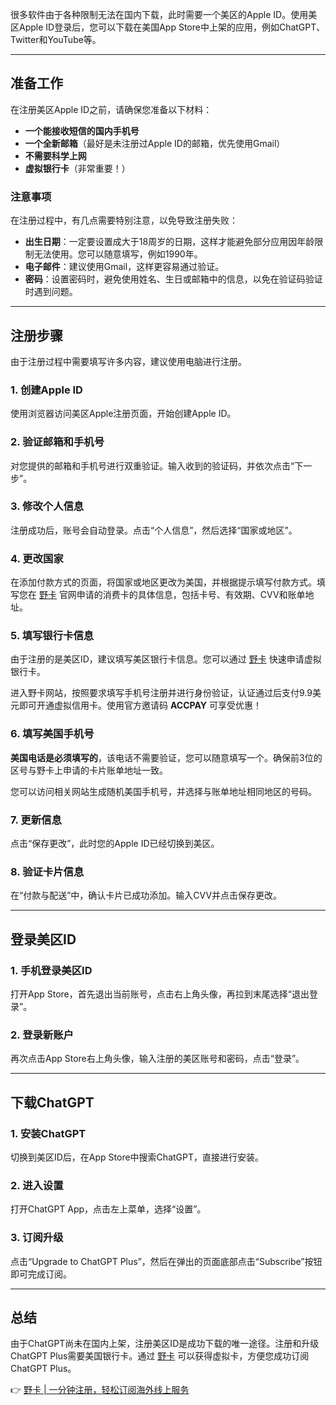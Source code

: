 很多软件由于各种限制无法在国内下载，此时需要一个美区的Apple ID。使用美区Apple ID登录后，您可以下载在美国App Store中上架的应用，例如ChatGPT、Twitter和YouTube等。

---

## 准备工作

在注册美区Apple ID之前，请确保您准备以下材料：

- **一个能接收短信的国内手机号**
- **一个全新邮箱**（最好是未注册过Apple ID的邮箱，优先使用Gmail）
- **不需要科学上网**
- **虚拟银行卡**（非常重要！）

### 注意事项

在注册过程中，有几点需要特别注意，以免导致注册失败：

- **出生日期**：一定要设置成大于18周岁的日期，这样才能避免部分应用因年龄限制无法使用。您可以随意填写，例如1990年。
- **电子邮件**：建议使用Gmail，这样更容易通过验证。
- **密码**：设置密码时，避免使用姓名、生日或邮箱中的信息，以免在验证码验证时遇到问题。

---

## 注册步骤

由于注册过程中需要填写许多内容，建议使用电脑进行注册。

### 1. 创建Apple ID

使用浏览器访问美区Apple注册页面，开始创建Apple ID。

### 2. 验证邮箱和手机号

对您提供的邮箱和手机号进行双重验证。输入收到的验证码，并依次点击“下一步”。

### 3. 修改个人信息

注册成功后，账号会自动登录。点击“个人信息”，然后选择“国家或地区”。

### 4. 更改国家

在添加付款方式的页面，将国家或地区更改为美国，并根据提示填写付款方式。填写您在 [野卡](https://bit.ly/bewildcard) 官网申请的消费卡的具体信息，包括卡号、有效期、CVV和账单地址。

### 5. 填写银行卡信息

由于注册的是美区ID，建议填写美区银行卡信息。您可以通过 [野卡](https://bit.ly/bewildcard) 快速申请虚拟银行卡。

进入野卡网站，按照要求填写手机号注册并进行身份验证，认证通过后支付9.9美元即可开通虚拟信用卡。使用官方邀请码 **ACCPAY** 可享受优惠！

### 6. 填写美国手机号

**美国电话是必须填写的**，该电话不需要验证，您可以随意填写一个。确保前3位的区号与野卡上申请的卡片账单地址一致。

您可以访问相关网站生成随机美国手机号，并选择与账单地址相同地区的号码。

### 7. 更新信息

点击“保存更改”，此时您的Apple ID已经切换到美区。

### 8. 验证卡片信息

在“付款与配送”中，确认卡片已成功添加。输入CVV并点击保存更改。

---

## 登录美区ID

### 1. 手机登录美区ID

打开App Store，首先退出当前账号，点击右上角头像，再拉到末尾选择“退出登录”。

### 2. 登录新账户

再次点击App Store右上角头像，输入注册的美区账号和密码，点击“登录”。

---

## 下载ChatGPT

### 1. 安装ChatGPT

切换到美区ID后，在App Store中搜索ChatGPT，直接进行安装。

### 2. 进入设置

打开ChatGPT App，点击左上菜单，选择“设置”。

### 3. 订阅升级

点击“Upgrade to ChatGPT Plus”，然后在弹出的页面底部点击“Subscribe”按钮即可完成订阅。

---

## 总结

由于ChatGPT尚未在国内上架，注册美区ID是成功下载的唯一途径。注册和升级ChatGPT Plus需要美国银行卡。通过 [野卡](https://bit.ly/bewildcard) 可以获得虚拟卡，方便您成功订阅ChatGPT Plus。

👉 [野卡 | 一分钟注册，轻松订阅海外线上服务](https://bit.ly/bewildcard)